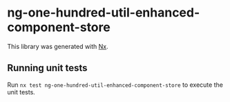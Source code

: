 # ng-one-hundred-util-enhanced-component-store

This library was generated with [Nx](https://nx.dev).

## Running unit tests

Run `nx test ng-one-hundred-util-enhanced-component-store` to execute the unit tests.
